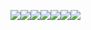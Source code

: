 ![](D100%20-%20Ker%20Nethalas%20-%20Combat%20Encounters%20Deck%20-%20_OEF,%202024-01-10__03.webp)![](SoloRPGs/_Decks/Ker%20Nethalas%20Overseers%20Encounters%20Deck/The%20Vaelorian%20Codex%202nd%20issue%20cards_1.webp)![](SoloRPGs/_Decks/Ker%20Nethalas%20Overseers%20Encounters%20Deck/The%20Vaelorian%20Codex%202nd%20issue%20cards_2.webp)![](D100%20-%20Ker%20Nethalas%20-%20Combat%20Encounters%20Deck%20-%20_OEF,%202024-01-10__02.webp)![](D100%20-%20Ker%20Nethalas%20-%20Combat%20Encounters%20Deck%20-%20_OEF,%202024-01-10__06.webp)![](D100%20-%20Ker%20Nethalas%20-%20Combat%20Encounters%20Deck%20-%20_OEF,%202024-01-10__04.webp)![](D100%20-%20Ker%20Nethalas%20-%20Combat%20Encounters%20Deck%20-%20_OEF,%202024-01-10__05.webp)